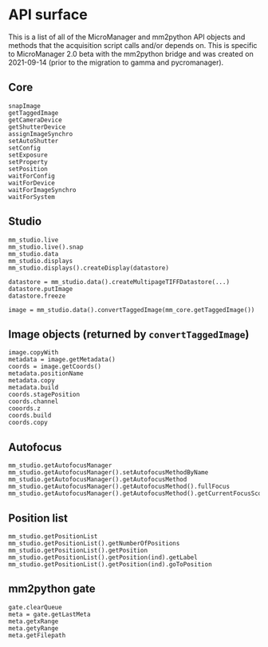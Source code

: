 # API surface
This is a list of all of the MicroManager and mm2python API objects and methods that the acquisition script calls and/or depends on. This is specific to MicroManager 2.0 beta with the mm2python bridge and was created on 2021-09-14 (prior to the migration to gamma and pycromanager). 

## Core
```
snapImage
getTaggedImage
getCameraDevice
getShutterDevice
assignImageSynchro
setAutoShutter
setConfig
setExposure
setProperty
setPosition
waitForConfig
waitForDevice
waitForImageSynchro
waitForSystem
```

## Studio
```
mm_studio.live
mm_studio.live().snap
mm_studio.data
mm_studio.displays
mm_studio.displays().createDisplay(datastore)

datastore = mm_studio.data().createMultipageTIFFDatastore(...)
datastore.putImage
datastore.freeze

image = mm_studio.data().convertTaggedImage(mm_core.getTaggedImage())
```

## Image objects (returned by `convertTaggedImage`)
```
image.copyWith
metadata = image.getMetadata()
coords = image.getCoords()
metadata.positionName
metadata.copy
metadata.build
coords.stagePosition
coords.channel
cooords.z
coords.build
coords.copy
```

## Autofocus
```
mm_studio.getAutofocusManager
mm_studio.getAutofocusManager().setAutofocusMethodByName
mm_studio.getAutofocusManager().getAutofocusMethod
mm_studio.getAutofocusManager().getAutofocusMethod().fullFocus
mm_studio.getAutofocusManager().getAutofocusMethod().getCurrentFocusScore
```

## Position list
```
mm_studio.getPositionList
mm_studio.getPositionList().getNumberOfPositions
mm_studio.getPositionList().getPosition
mm_studio.getPositionList().getPosition(ind).getLabel
mm_studio.getPositionList().getPosition(ind).goToPosition
```

## mm2python gate
```
gate.clearQueue
meta = gate.getLastMeta
meta.getxRange
meta.getyRange
meta.getFilepath
```